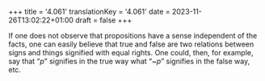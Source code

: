 +++
title = '4.061'
translationKey = '4.061'
date = 2023-11-26T13:02:22+01:00
draft = false
+++

If one does not observe that propositions have a sense independent of the facts, one can easily believe that true and false are two relations between signs and things signified with equal rights.
One could, then, for example, say that “<span class="mathmode"><var>p</var></span>” signifies in the true way what “<span class="mathmode"><span class="mathop">~</span><var>p</var></span>” signifies in the false way, etc.
